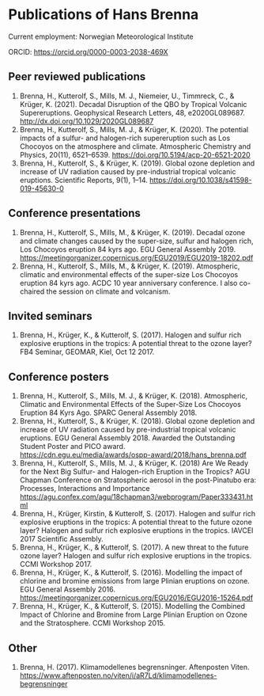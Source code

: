# Publications of Hans Brenna
Current employment: Norwegian Meteorological Institute

ORCID: https://orcid.org/0000-0003-2038-469X

## Peer reviewed publications

1. Brenna, H., Kutterolf, S., Mills, M. J., Niemeier, U., Timmreck, C., & Krüger, K. (2021). Decadal Disruption of the QBO by Tropical Volcanic Supereruptions. Geophysical Research Letters, 48, e2020GL089687. http://dx.doi.org/10.1029/2020GL089687
2. Brenna, H., Kutterolf, S., Mills, M. J., & Krüger, K. (2020). The potential impacts of a sulfur- and halogen-rich supereruption such as Los Chocoyos on the atmosphere and climate. Atmospheric Chemistry and Physics, 20(11), 6521–6539. https://doi.org/10.5194/acp-20-6521-2020
3. Brenna, H., Kutterolf, S., & Krüger, K. (2019). Global ozone depletion and increase of UV radiation caused by pre-industrial tropical volcanic eruptions. Scientific Reports, 9(1), 1–14. https://doi.org/10.1038/s41598-019-45630-0

## Conference presentations
1. Brenna, H., Kutterolf, S., Mills, M., & Krüger, K. (2019). Decadal ozone and climate changes caused by the super-size, sulfur and halogen rich, Los Chocoyos eruption 84 kyrs ago. EGU General Assembly 2019. https://meetingorganizer.copernicus.org/EGU2019/EGU2019-18202.pdf
2. Brenna, H., Kutterolf, S., Mills, M., & Krüger, K. (2019). Atmospheric, climatic and environmental effects of the super-size Los Chocoyos eruption 84 kyrs ago. ACDC 10 year anniversary conference. I also co-chaired the session on climate and volcanism.

## Invited seminars
1. Brenna, H., Krüger, K., & Kutterolf, S. (2017). Halogen and sulfur rich explosive eruptions in the tropics: A potential threat to the ozone layer? FB4 Seminar, GEOMAR, Kiel, Oct 12 2017.

## Conference posters
1. Brenna, H., Kutterolf, S., Mills, M. J., & Krüger, K. (2018). Atmospheric, Climatic and Environmental Effects of the Super-Size Los Chocoyos Eruption 84 Kyrs Ago. SPARC General Assembly 2018.
2. Brenna, H., Kutterolf, S., & Krüger, K. (2018). Global ozone depletion and increase of UV radiation caused by pre-industrial tropical volcanic eruptions. EGU General Assembly 2018. Awarded the Outstanding Student Poster and PICO award. https://cdn.egu.eu/media/awards/ospp-award/2018/hans_brenna.pdf
3. Brenna, H., Kutterolf, S., Mills, M. J., & Krüger, K. (2018) Are We Ready for the Next Big Sulfur- and Halogen-rich Eruption in the Tropics? AGU Chapman Conference on Stratospheric aerosol in the post-Pinatubo era: Processes, Interactions and Importance
 https://agu.confex.com/agu/18chapman3/webprogram/Paper333431.html
4. Brenna, H., Krüger, Kirstin, & Kutterolf, S. (2017). Halogen and sulfur rich explosive eruptions in the tropics: A potential threat to the future ozone layer? Halogen and sulfur rich explosive eruptions in the tropics. IAVCEI 2017 Scientific Assembly.
5. Brenna, H., Krüger, K., & Kutterolf, S. (2017). A new threat to the future ozone layer? Halogen and sulfur rich explosive eruptions in the tropics. CCMI Workshop 2017.
6. Brenna, H., Krüger, K., & Kutterolf, S. (2016). Modelling the impact of chlorine and bromine emissions from large Plinian eruptions on ozone. EGU General Assembly 2016. https://meetingorganizer.copernicus.org/EGU2016/EGU2016-15264.pdf
7. Brenna, H., Krüger, K., & Kutterolf, S. (2015). Modelling the Combined Impact of Chlorine and Bromine from Large Plinian Eruption on Ozone and the Stratosphere. CCMI Workshop 2015.

## Other
1. Brenna, H. (2017). Klimamodellenes begrensninger. Aftenposten Viten. https://www.aftenposten.no/viten/i/aR7Ld/klimamodellenes-begrensninger
